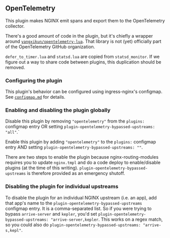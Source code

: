 ## OpenTelemetry

This plugin makes NGINX emit spans and export them to the OpenTelemetry
collector.

There's a good amount of code in the plugin, but it's chiefly a wrapper around
[`yangxikun/opentelemetry-lua`](https://github.com/yangxikun/opentelemetry-lua).
That library is not (yet) officially part of the OpenTelemetry GitHub
organization.

`defer_to_timer.lua` and `statsd.lua` are copied from `statsd_monitor`. If we
figure out a way to share code between plugins, this duplication should be
removed.

### Configuring the plugin

This plugin's behavior can be configured using ingress-nginx's configmap. See
[`configmap.md`](docs/user-guide/nginx-configuration/configmap.md) for details.

### Enabling and disabling the plugin globally

Disable this plugin by removing `"opentelemetry"` from the `plugins: ` configmap
entry OR setting `plugin-opentelemetry-bypassed-upstreams: "all"`.`

Enable this plugin by adding `"opentelemetry"` to the `plugins:` configmap entry
AND setting `plugin-opentelemetry-bypassed-upstreams: ""`.

There are two steps to enable the plugin because nginx-routing-modules requires
you to update `nginx.tmpl` and do a code deploy to enable/disable plugins (at
the time of this writing). `plugin-opentelemetry-bypassed-upstreams` is
therefore provided as an emergency shutoff.

### Disabling the plugin for individual upstreams

To disable the plugin for an individual NGINX upstream (i.e. an app), add that
app's name to the `plugin-opentelemetry-bypassed-upstreams` configmap entry. It
is a comma-separated list. So if you were trying to bypass `arrive-server` and
`kepler`, you'd set `plugin-opentelemetry-bypassed-upstreams:
"arrive-server,kepler`. This works on a regex match, so you could also do
`plugin-opentelemetry-bypassed-upstreams: "arrive-s,kepl"`.
